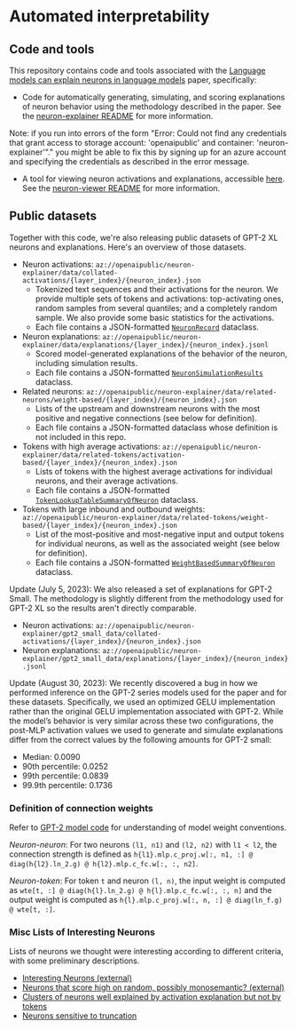 # Automated interpretability

## Code and tools

This repository contains code and tools associated with the [Language models can explain neurons in
language models](https://openaipublic.blob.core.windows.net/neuron-explainer/paper/index.html) paper, specifically:

* Code for automatically generating, simulating, and scoring explanations of neuron behavior using
the methodology described in the paper. See the
[neuron-explainer README](neuron-explainer/README.md) for more information.

Note: if you run into errors of the form "Error: Could not find any credentials that grant access to storage account: 'openaipublic' and container: 'neuron-explainer'"." you might be able to fix this by signing up for an azure account and specifying the credentials as described in the error message. 

* A tool for viewing neuron activations and explanations, accessible
[here](https://openaipublic.blob.core.windows.net/neuron-explainer/neuron-viewer/index.html). See
the [neuron-viewer README](neuron-viewer/README.md) for more information.

## Public datasets

Together with this code, we're also releasing public datasets of GPT-2 XL neurons and explanations.
Here's an overview of those datasets.  

* Neuron activations: `az://openaipublic/neuron-explainer/data/collated-activations/{layer_index}/{neuron_index}.json`
    - Tokenized text sequences and their activations for the neuron. We
    provide multiple sets of tokens and activations: top-activating ones, random
    samples from several quantiles; and a completely random sample. We also provide
    some basic statistics for the activations.
    - Each file contains a JSON-formatted
    [`NeuronRecord`](neuron-explainer/neuron_explainer/activations/activations.py#L89) dataclass.
* Neuron explanations: `az://openaipublic/neuron-explainer/data/explanations/{layer_index}/{neuron_index}.jsonl`
    - Scored model-generated explanations of the behavior of the neuron, including simulation results.
    - Each file contains a JSON-formatted
    [`NeuronSimulationResults`](neuron-explainer/neuron_explainer/explanations/explanations.py#L146)
    dataclass.
* Related neurons: `az://openaipublic/neuron-explainer/data/related-neurons/weight-based/{layer_index}/{neuron_index}.json`
    - Lists of the upstream and downstream neurons with the most positive and negative connections (see below for definition).
    - Each file contains a JSON-formatted dataclass whose definition is not included in this repo.
* Tokens with high average activations:
`az://openaipublic/neuron-explainer/data/related-tokens/activation-based/{layer_index}/{neuron_index}.json`
    - Lists of tokens with the highest average activations for individual neurons, and their average activations.
    - Each file contains a JSON-formatted [`TokenLookupTableSummaryOfNeuron`](neuron-explainer/neuron_explainer/activations/token_connections.py#L36)
    dataclass.
* Tokens with large inbound and outbound weights:
`az://openaipublic/neuron-explainer/data/related-tokens/weight-based/{layer_index}/{neuron_index}.json`
    - List of the most-positive and most-negative input and output tokens for individual neurons,
    as well as the associated weight (see below for definition). 
    - Each file contains a JSON-formatted [`WeightBasedSummaryOfNeuron`](neuron-explainer/neuron_explainer/activations/token_connections.py#L17)
    dataclass.

Update (July 5, 2023):
We also released a set of explanations for GPT-2 Small. The methodology is slightly different from the methodology used for GPT-2 XL so the results aren't directly comparable.
* Neuron activations: `az://openaipublic/neuron-explainer/gpt2_small_data/collated-activations/{layer_index}/{neuron_index}.json`
* Neuron explanations: `az://openaipublic/neuron-explainer/gpt2_small_data/explanations/{layer_index}/{neuron_index}.jsonl`

Update (August 30, 2023): We recently discovered a bug in how we performed inference on the GPT-2 series models used for the paper and for these datasets. Specifically, we used an optimized GELU implementation rather than the original GELU implementation associated with GPT-2. While the model’s behavior is very similar across these two configurations, the post-MLP activation values we used to generate and simulate explanations differ from the correct values by the following amounts for GPT-2 small:

- Median: 0.0090
- 90th percentile: 0.0252
- 99th percentile: 0.0839
- 99.9th percentile: 0.1736

### Definition of connection weights

Refer to [GPT-2 model code](https://github.com/openai/gpt-2/blob/master/src/model.py) for
understanding of model weight conventions.

*Neuron-neuron*: For two neurons `(l1, n1)` and `(l2, n2)` with `l1 < l2`, the connection strength is defined as
`h{l1}.mlp.c_proj.w[:, n1, :] @ diag(h{l2}.ln_2.g) @ h{l2}.mlp.c_fc.w[:, :, n2]`.

*Neuron-token*: For token `t` and neuron `(l, n)`, the input weight is computed as
`wte[t, :] @ diag(h{l}.ln_2.g) @ h{l}.mlp.c_fc.w[:, :, n]`
and the output weight is computed as
`h{l}.mlp.c_proj.w[:, n, :] @ diag(ln_f.g) @ wte[t, :]`.

### Misc Lists of Interesting Neurons
Lists of neurons we thought were interesting according to different criteria, with some preliminary descriptions.
* [Interesting Neurons (external)](https://docs.google.com/spreadsheets/d/1p7fYs31NU8sJoeKyUx4Mn2laGx8xXfHg_KcIvYiKPpg/edit#gid=0)
* [Neurons that score high on random, possibly monosemantic? (external)](https://docs.google.com/spreadsheets/d/1TqKFcz-84jyIHLU7VRoTc8BoFBMpbgac-iNBnxVurQ8/edit?usp=sharing)
* [Clusters of neurons well explained by activation explanation but not by tokens](https://docs.google.com/document/d/1lWhKowpKDdwTMALD_K541cdwgGoQx8DFUSuEe1U2AGE/edit?usp=sharing)
* [Neurons sensitive to truncation](https://docs.google.com/document/d/1x89TWBvuHcyC2t01EDbJZJ5LQYHozlcS-VUmr5shf_A/edit?usp=sharing)
